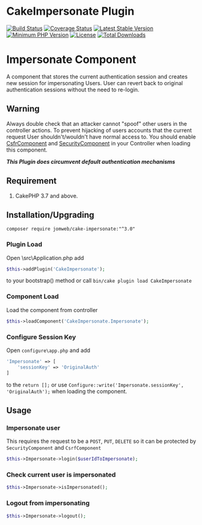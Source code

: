# CakeImpersonate Plugin
[![Build Status](https://travis-ci.org/jomweb/CakeImpersonate.svg?branch=master)](https://travis-ci.org/jomweb/CakeImpersonate)
[![Coverage Status](https://codecov.io/gh/jomweb/CakeImpersonate/branch/master/graph/badge.svg)](https://codecov.io/gh/jomweb/CakeImpersonate)
[![Latest Stable Version](https://poser.pugx.org/jomweb/cake-impersonate/v/stable.svg)](https://packagist.org/packages/jomweb/cake-impersonate)
[![Minimum PHP Version](http://img.shields.io/badge/php-%3E%3D%205.6-8892BF.svg)](https://php.net/)
[![License](https://poser.pugx.org/jomweb/cake-impersonate/license.svg)](https://packagist.org/packages/jomweb/cake-impersonate)
[![Total Downloads](https://poser.pugx.org/jomweb/cake-impersonate/d/total.svg)](https://packagist.org/packages/jomweb/cake-impersonate)

# Impersonate Component
A component that stores the current authentication session and creates new session for impersonating Users. User can revert back to original authentication sessions without the need to re-login.

## Warning
Always double check that an attacker cannot "spoof" other users in the controller actions. To prevent hijacking of users accounts that the current request User shouldn't/wouldn't have normal access to. You should enable [CsfrComponent](https://book.cakephp.org/3.0/en/controllers/components/csrf.html) and [SecurityComponent](https://book.cakephp.org/3.0/en/controllers/components/security.html) in your Controller when loading this component.

***This Plugin does circumvent default authentication mechanisms***

## Requirement
1. CakePHP 3.7 and above.

## Installation/Upgrading
`
composer require jomweb/cake-impersonate:"^3.0"
`

### Plugin Load
Open \src\Application.php add
```php
$this->addPlugin('CakeImpersonate');
```
to your bootstrap() method or call `bin/cake plugin load CakeImpersonate`

### Component Load
Load the component from controller
```php
$this->loadComponent('CakeImpersonate.Impersonate'); 
```

### Configure Session Key
Open `configure\app.php` and add
```php
'Impersonate' => [
    'sessionKey' => 'OriginalAuth'
]

```
to the `return [];` or use `Configure::write('Impersonate.sessionKey', 'OriginalAuth');` when loading the component.

## Usage
### Impersonate user
This requires the request to be a `POST`, `PUT`, `DELETE` so it can be protected by `SecurityComponent` and `CsrfComponent`
```php
$this->Impersonate->login($userIdToImpersonate);
```

### Check current user is impersonated
```php
$this->Impersonate->isImpersonated();
```

### Logout from impersonating
```php
$this->Impersonate->logout();
```
